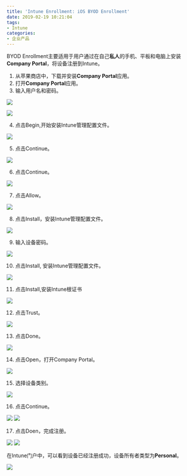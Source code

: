 ```yaml
---
title: 'Intune Enrollment: iOS BYOD Enrollment'
date: 2019-02-19 10:21:04
tags:
- Intune
categories:
- 企业产品
---
```

BYOD Enrollment主要适用于用户通过在自己**私人**的手机、平板和电脑上安装**Company Portal**，将设备注册到Intune。

1. 从苹果商店中，下载并安装**Company Portal**应用。
2. 打开**Company Portal**应用。
3. 输入用户名和密码。

![](/images/188.png)

<!-- more -->

![](/images/189.png)

4. 点击Begin,开始安装Intune管理配置文件。

![](/images/190.png)

5. 点击Continue。

![](/images/191.png)

6. 点击Continue。

![](/images/192.png)

7. 点击Allow。

![](/images/193.png)

8. 点击Install，安装Intune管理配置文件。

![](/images/194.png)

9. 输入设备密码。

![](/images/195.png)

10. 点击Install, 安装Intune管理配置文件。

![](/images/196.png)

11. 点击Install,安装Intune根证书

![](/images/197.png)

12. 点击Trust。

![](/images/198.png)

13. 点击Done。

![](/images/199.png)

14. 点击Open，打开Company Portal。

![](/images/200.png)

15. 选择设备类别。

![](/images/201.png)

16. 点击Continue。

![](/images/202.png)
![](/images/203.png)

17. 点击Doen，完成注册。

![](/images/204.png)
![](/images/205.png)


在Intune门户中，可以看到设备已经注册成功，设备所有者类型为**Personal**。

![](/images/206.png)